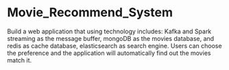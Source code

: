 # Movie_Recommend_System

Build a web application that using technology includes: Kafka and Spark streaming as the message buffer, mongoDB as the movies database, and redis as cache database, elasticsearch as search engine. Users can choose the preference and the application will automatically find out the movies match it.


